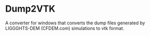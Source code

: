Dump2VTK
========

A converter for windows that converts the dump files generated by LIGGGHTS-DEM (CFDEM.com) simulations to vtk format.
